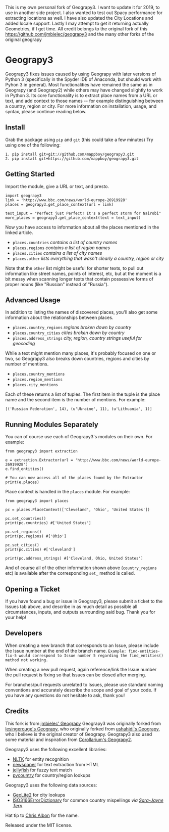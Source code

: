 This is my own personal fork of Geograpy3.
I want to update it for 2019, to use in another side project.
I also wanted to test out Spacy performance for extracting locations as well.
I have also updated the City Locations and added locale support.
Lastly I may attempt to get it returning actually Geometries, if I get time.
All credit belongs to the original fork of this https://github.com/jmbielec/geograpy3 
and the many other forks of the original geograpy


Geograpy3
========

Geograpy3 fixes issues caused by using Geograpy with later versions of Python 3 
(specifically in the Spyder IDE of Anaconda, but should work with Pyhon 3 in general). Most functionalities have remained the same as in Geograpy (and Geograpy2) while others may have changed slightly to work in Python 3.  Its core functionality is to extract place names from a URL or text, and add context to those names -- for example distinguishing between a country, region or city.  For more information on installation, usage, and syntax, please continue reading below.

## Install

Grab the package using `pip` and `git` (this could take a few minutes)
Try using one of the following:

    1. pip install git+git://github.com/mappboy/geograpy3.git 
    2. pip install git+https://github.com/mappboy/geograpy3.git 

## Getting Started

Import the module, give a URL or text, and presto.

    import geograpy3
    link = 'http://www.bbc.com/news/world-europe-26919928'
    places = geograpy3.get_place_context(url = link)
    
    text_input = "Perfect just Perfect! It's a perfect storm for Nairobi"
    more_places = geograpy3.get_place_context(text = text_input)

Now you have access to information about all the places mentioned in the linked 
article. 

* `places.countries` _contains a list of country names_
* `places.regions` _contains a list of region names_
* `places.cities` _contains a list of city names_
* `places.other` _lists everything that wasn't clearly a country, region or city_

Note that the `other` list might be useful for shorter texts, to pull out 
information like street names, points of interest, etc, but at the moment is 
a bit messy when scanning longer texts that contain possessive forms of proper 
nouns (like "Russian" instead of "Russia").

## Advanced Usage

In addition to listing the names of discovered places, you'll also get some 
information about the relationships between places.

* `places.country_regions` _regions broken down by country_
* `places.country_cities` _cities broken down by country_
* `places.address_strings` _city, region, country strings useful for geocoding_

While a text might mention many places, it's probably focused on one or two, so 
Geograpy3 also breaks down countries, regions and cities by number of mentions.

* `places.country_mentions`
* `places.region_mentions`
* `places.city_mentions`

Each of these returns a list of tuples. The first item in the tuple is the place 
name and the second item is the number of mentions. For example:

    [('Russian Federation', 14), (u'Ukraine', 11), (u'Lithuania', 1)]  

## Running Modules Separately

You can of course use each of Geograpy3's modules on their own. For example:

    from geograpy3 import extraction

    e = extraction.Extractor(url = 'http://www.bbc.com/news/world-europe-26919928')
    e.find_entities()

    # You can now access all of the places found by the Extractor
    print(e.places)

Place context is handled in the `places` module. For example:

    from geograpy3 import places

    pc = places.PlaceContext(['Cleveland', 'Ohio', 'United States'])
    
    pc.set_countries()
    print(pc.countries) #['United States']

    pc.set_regions()
    print(pc.regions) #['Ohio']

    pc.set_cities()
    print(pc.cities) #['Cleveland']

    print(pc.address_strings) #['Cleveland, Ohio, United States']

And of course all of the other information shown above (`country_regions` etc) 
is available after the corresponding `set_` method is called.


## Opening a Ticket

If you have found a bug or issue in Geograpy3, please submit a ticket to the Issues tab above, and describe in as much detail as possible all circumstances, inputs, and outputs surrounding said bug.  Thank you for your help!


## Developers

When creating a new branch that corresponds to an Issue, please include the Issue number at the end of the branch name.
`Example: find-entities-fix-5 would correspond to Issue number 5 regarding the find_entities() method not working.`

When creating a new pull request, again reference/link the Issue number the pull request is fixing so that Issues can be closed after merging.

For branches/pull requests unrelated to Issues, please use standard naming conventions and accurately describe the scope and goal of your code.  If you have any questions do not hesitate to ask, thank you!


## Credits
This fork is from [jmbielec' Geograpy](https://github.com/jmbielec/geograpy3 )
Geograpy3 was originally forked from [lesingerouge's Geograpy](https://github.com/lesingerouge/geograpy), who originally forked from [ushahidi's Geograpy](https://github.com/ushahidi/geograpy), who I believe is the original creator of Geograpy.  Geograpy3 also used some material and inspiration from [Corollarium's Geograpy2](https://github.com/Corollarium/geograpy2).


Geograpy3 uses the following excellent libraries:

* [NLTK](http://www.nltk.org/) for entity recognition
* [newspaper](https://github.com/codelucas/newspaper) for text extraction from HTML
* [jellyfish](https://github.com/sunlightlabs/jellyfish) for fuzzy text match
* [pycountry](https://pypi.python.org/pypi/pycountry) for country/region lookups

Geograpy3 uses the following data sources:

* [GeoLite2](http://dev.maxmind.com/geoip/geoip2/geolite2/) for city lookups
* [ISO3166ErrorDictionary](https://github.com/bodacea/countryname/blob/master/countryname/databases/ISO3166ErrorDictionary.csv) for common country mispellings _via [Sara-Jayne Terp](https://github.com/bodacea)_

Hat tip to [Chris Albon](https://github.com/chrisalbon) for the name.

Released under the MIT license.
